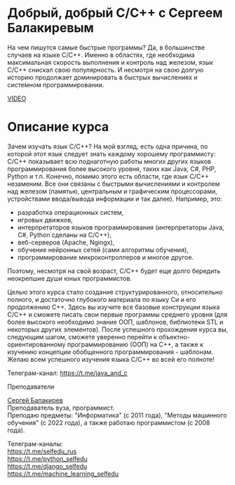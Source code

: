 # Добрый, добрый C/C++ с Сергеем Балакиревым

На чем пишутся самые быстрые программы? Да, в большинстве случаев на языке C/C++. Именно в областях, где необходима максимальная скорость выполнения и контроль над железом, язык C/C++ снискал свою популярность. И несмотря на свою долгую историю продолжает доминировать в быстрых вычислениях и системном программировании.

[VIDEO](https://cdn.stepik.net/video/376117/720/734eb57ef3be338be75f00592c963b42.mp4)

# Описание курса
Зачем изучать язык C/C++? На мой взгляд, есть одна причина, по которой этот язык следует знать каждому хорошему программисту: C/C++ показывает всю поднаготную работы многих других языков программирования более высокого уровня, таких как Java, C#, PHP, Python и т.п. Конечно, помимо этого есть области, где язык C/C++ незаменим. Все они связаны с быстрыми вычислениями и контролем над железом (памятью, центральным и графическим процессорами, устройствами ввода/вывода информации и так далее). Например, это:
+ разработка операционных систем,
+ игровых движков,
+ интерпретаторов языков программирования (интерпретаторы Java, C#, Python сделаны на C/C++),
+ веб-серверов (Apache, Ngingx),
+ обучение нейронных сетей (сами алгоритмы обучения), 
+ программирование микроконтроллеров и многое другое. 

Поэтому, несмотря на свой возраст, C/C++ будет еще долго бередить неокрепшие души юных программистов.

Целью этого курса стало создание структурированного, относительно полного, и достаточно глубокого материала по языку Си и его продолжению C++. Здесь вы изучите все базовые конструкции языка C/C++ и сможете писать свои первые программы среднего уровня (для более высокого необходимо знание ООП, шаблонов, библиотеки STL и некоторых других элементов). После успешного прохождения курса вы, следующим шагом, сможете уверенно перейти к объектно-ориентированному программированию (ООП) на C++, а также к изучению концепции обобщенного программирования - шаблонам. Желаю всем успешного изучения языка C/C++ во всей его полноте!

Телеграм-канал: https://t.me/java_and_c

Преподаватели

[Сергей Балакирев](https://stepik.org/users/345061624)<br>
Преподаватель вуза, программист.<br>
Преподаю предметы: "Информатика" (с 2011 года), "Методы машинного обучения" (с 2022 года), а также работаю программистом (с 2008 года).

Телеграм-каналы: <br>
https://t.me/selfedu_rus<br>
https://t.me/python_selfedu<br>
https://t.me/django_selfedu<br>
https://t.me/machine_learning_selfedu<br>